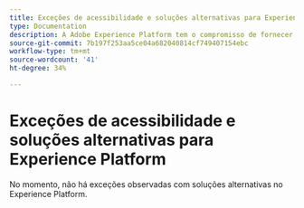 ```yaml
---
title: Exceções de acessibilidade e soluções alternativas para Experience Platform
type: Documentation
description: A Adobe Experience Platform tem o compromisso de fornecer recursos acessíveis e inclusivos para todos os indivíduos.
source-git-commit: 7b197f253aa5ce04a682040814cf749407154ebc
workflow-type: tm+mt
source-wordcount: '41'
ht-degree: 34%

---
```



# Exceções de acessibilidade e soluções alternativas para Experience Platform

No momento, não há exceções observadas com soluções alternativas no Experience Platform.
